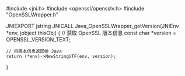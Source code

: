 #include <jni.h>
#include <openssl/opensslv.h>
#include "OpenSSLWrapper.h"

JNIEXPORT jstring JNICALL Java_OpenSSLWrapper_getVersion(JNIEnv *env, jobject thisObj) {
    // 获取 OpenSSL 版本信息
    const char *version = OPENSSL_VERSION_TEXT;

    // 将版本信息返回给 Java
    return (*env)->NewStringUTF(env, version);
}